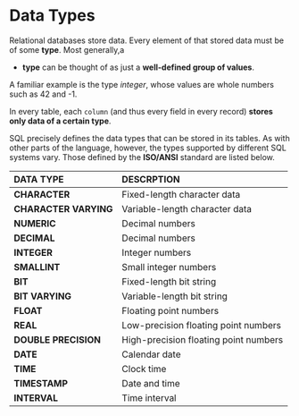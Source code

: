 # Data Types

Relational databases store data. Every element of that stored data must be of some **type**. Most generally,a

- **type** can be thought of as just a **well-defined group of values**.

A familiar example is the type *integer*, whose values are whole numbers such as 42 and -1.

In every table, each `column` (and thus every field in every record) **stores only data of a certain type**.

SQL precisely defines the data types that can be stored in its tables. As with other parts of the language, however, the types supported by different SQL systems vary. Those defined by the **ISO/ANSI** standard are listed below.

| DATA TYPE | DESCRPTION|
|:----------| :---------|
|**CHARACTER**| Fixed-length character data|
|**CHARACTER VARYING**| Variable-length character data|
|**NUMERIC**| Decimal numbers|
|**DECIMAL**| Decimal numbers|
|**INTEGER**| Integer numbers|
|**SMALLINT**| Small integer numbers|
|**BIT**| Fixed-length bit string|
|**BIT VARYING**| Variable-length bit string|
|**FLOAT**| Floating point numbers|
|**REAL**| Low-precision floating point numbers|
|**DOUBLE PRECISION**| High-precision floating point numbers|
|**DATE**| Calendar date|
|**TIME**| Clock time|
|**TIMESTAMP**| Date and time|
|**INTERVAL**| Time interval|

 
